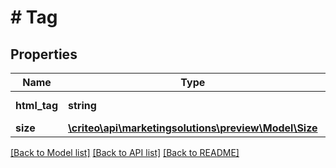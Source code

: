 # # Tag

## Properties

Name | Type | Description | Notes
------------ | ------------- | ------------- | -------------
**html_tag** | **string** | Third party html tag | [optional]
**size** | [**\criteo\api\marketingsolutions\preview\Model\Size**](Size.md) |  | [optional]

[[Back to Model list]](../../README.md#models) [[Back to API list]](../../README.md#endpoints) [[Back to README]](../../README.md)
